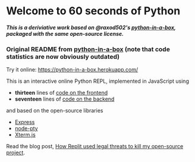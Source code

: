# Welcome to 60 seconds of Python
***This is a deriviative work based on @raxod502's [python-in-a-box](https://github.com/raxod502/python-in-a-box), packaged with the same open-source license.***

### Original README from [python-in-a-box](https://github.com/raxod502/python-in-a-box) (note that code statistics are now obviously outdated)

Try it online: <https://python-in-a-box.herokuapp.com/>

This is an interactive online Python REPL, implemented in JavaScript
using

* **thirteen** lines of [code on the frontend](https://github.com/raxod502/python-in-a-box/blob/master/index.html#L32-L48)
* **seventeen** lines of [code on the backend](https://github.com/raxod502/python-in-a-box/blob/master/server.js#L1-L23)

and based on the open-source libraries

* [Express](https://expressjs.com/)
* [node-pty](https://github.com/microsoft/node-pty)
* [Xterm.js](https://xtermjs.org/)

Read the blog post, [How Replit used legal threats to kill my open-source project](https://intuitiveexplanations.com/tech/replit/).

